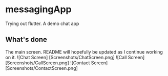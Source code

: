 # messagingApp

Trying out flutter. A demo chat app

## What's done

The main screen.
README will hopefully be updated as I continue working on it.
![Chat Screen] [Screenshots/ChatScreen.png]
![Call Screen] [Screenshots/CallScreen.png]
![Contact Screen] [Screenshots/ContactScreen.png]
